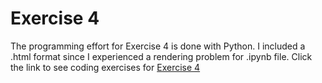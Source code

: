 # Exercise 4

The programming effort for Exercise 4 is done with Python.
I included a .html format since I experienced a rendering problem for .ipynb file. Click the link to see coding exercises for [Exercise 4](http://htmlpreview.github.io/?https://github.com/afbudak/SDS383D-Spring2019/blob/master/Exercises4/Exercise_4.html)
